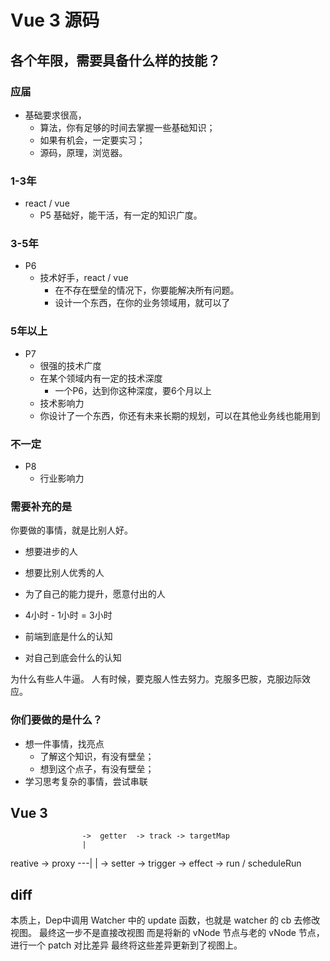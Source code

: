 # Vue 3 源码

## 各个年限，需要具备什么样的技能？
### 应届
- 基础要求很高，
  - 算法，你有足够的时间去掌握一些基础知识；
  - 如果有机会，一定要实习；
  - 源码，原理，浏览器。

### 1-3年
- react / vue
  - P5 基础好，能干活，有一定的知识广度。 

### 3-5年
- P6
  - 技术好手，react / vue 
    - 在不存在壁垒的情况下，你要能解决所有问题。
    - 设计一个东西，在你的业务领域用，就可以了

### 5年以上
- P7
  - 很强的技术广度
  - 在某个领域内有一定的技术深度
    - 一个P6，达到你这种深度，要6个月以上
  - 技术影响力
  - 你设计了一个东西，你还有未来长期的规划，可以在其他业务线也能用到

### 不一定
- P8
  - 行业影响力

### 需要补充的是
你要做的事情，就是比别人好。

- 想要进步的人
- 想要比别人优秀的人
- 为了自己的能力提升，愿意付出的人
- 4小时 - 1小时 = 3小时

- 前端到底是什么的认知
- 对自己到底会什么的认知

为什么有些人牛逼。
人有时候，要克服人性去努力。克服多巴胺，克服边际效应。

### 你们要做的是什么？
- 想一件事情，找亮点
  - 了解这个知识，有没有壁垒；
  - 想到这个点子，有没有壁垒；
- 学习思考复杂的事情，尝试串联
  




## Vue 3

                    ->  getter  -> track -> targetMap
                    |
reative -> proxy ---|
                    |
                    ->  setter  -> trigger  ->  effect -> run / scheduleRun 


## diff

本质上，Dep中调用 Watcher 中的 update 函数，也就是 watcher 的 cb 去修改视图。
最终这一步不是直接改视图
而是将新的 vNode 节点与老的 vNode 节点，进行一个 patch 对比差异
最终将这些差异更新到了视图上。
